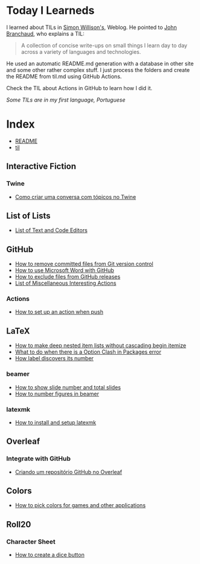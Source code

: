 # Today I Learneds

I learned about TILs in [Simon Willison's](https://simonwillison.net/2020/Apr/20/self-rewriting-readme/), Weblog. 
He pointed to [John Branchaud](https://github.com/jbranchaud/til), who explains a TIL:

> A collection of concise write-ups on small things I learn day to day across a variety
> of languages and technologies. 

He used an automatic README.md generation with a database in other site and some
other rather complex stuff. I just process the folders and create the README from til.md using GitHub Actions.

Check the TIL about Actions in GitHub to learn how I did it.

*Some TILs are in my first language, Portuguese*



# Index
- [README](.//README.md)
- [til](.//til.md)
## Interactive Fiction
### Twine
- [Como criar uma conversa com tópicos no Twine](.//Interactive%20Fiction/Twine/Como%20criar%20uma%20conversa%20com%20tópicos%20no%20Twine.md)
## List of Lists
- [List of Text and Code Editors](.//List%20of%20Lists/List%20of%20Text%20and%20Code%20Editors.md)
## GitHub
- [How to remove committed files from Git version control](.//GitHub/How%20to%20remove%20committed%20files%20from%20Git%20version%20control.md)
- [How to use Microsoft Word with GitHub](.//GitHub/How%20to%20use%20Microsoft%20Word%20with%20GitHub.md)
- [How to exclude files from GitHub releases](.//GitHub/How%20to%20exclude%20files%20from%20GitHub%20releases.md)
- [List of Miscellaneous Interesting Actions](.//GitHub/List%20of%20Miscellaneous%20Interesting%20Actions.md)
### Actions
- [How to set up an action when push](.//GitHub/Actions/How%20to%20set%20up%20an%20action%20when%20push.md)
## LaTeX
- [How to make deep nested item lists without cascading begin itemize](.//LaTeX/How%20to%20make%20deep%20nested%20item%20lists%20without%20cascading%20begin%20itemize.md)
- [What to do when there is a Option Clash in Packages error](.//LaTeX/What%20to%20do%20when%20there%20is%20a%20Option%20Clash%20in%20Packages%20error.md)
- [How label discovers its number](.//LaTeX/How%20label%20discovers%20its%20number.md)
### beamer
- [How to show slide number and total slides](.//LaTeX/beamer/How%20to%20show%20slide%20number%20and%20total%20slides.md)
- [How to number figures in beamer](.//LaTeX/beamer/How%20to%20number%20figures%20in%20beamer.md)
### latexmk
- [How to install and setup latexmk](.//LaTeX/latexmk/How%20to%20install%20and%20setup%20latexmk.md)
## Overleaf
### Integrate with GitHub
- [Criando um repositório GitHub no Overleaf](.//Overleaf/Integrate%20with%20GitHub/Criando%20um%20repositório%20GitHub%20no%20Overleaf.md)
## Colors
- [How to pick colors for games and other applications](.//Colors/How%20to%20pick%20colors%20for%20games%20and%20other%20applications.md)
## Roll20
### Character Sheet
- [How to create a dice button](.//Roll20/Character%20Sheet/How%20to%20create%20a%20dice%20button.md)
